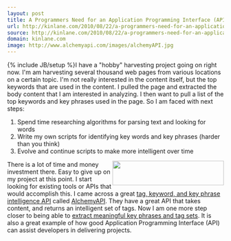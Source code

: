 ```yaml
---
layout: post
title: A Programmers Need for an Application Programming Interface (API)
url: http://kinlane.com/2010/08/22/a-programmers-need-for-an-application-programming-interface-api/
source: http://kinlane.com/2010/08/22/a-programmers-need-for-an-application-programming-interface-api/
domain: kinlane.com
image: http://www.alchemyapi.com/images/alchemyAPI.jpg
---
```

{% include JB/setup %}I have a "hobby" harvesting project going on right now. I'm am harvesting several thousand web pages from various locations on a certain topic. I'm not really interested in the content itself, but the top keywords that are used in the content. I pulled the page and extracted the body content that I am interested in analyzing. I then want to pull a list of the top keywords and key phrases used in the page. So I am faced with next steps:
<ol class="mainlist">
     <li>Spend time researching algorithms for parsing text and looking for words
     </li>
     <li>Write my own scripts for identifying key words and key phrases (harder than you think)
     </li>
     <li>Evolve and continue scripts to make more intelligent over time
     </li>
</ol><img class="alignnone c1" title="AlchemyAPI" src="http://www.alchemyapi.com/images/alchemyAPI.jpg" alt="" width="259" height="57" align="right" />There is a lot of time and money investment there. Easy to give up on my project at this point. I start looking for existing tools or APIs that would accomplish this. I came across a great <a href="http://www.alchemyapi.com/" target="_blank">tag, keyword, and key phrase intelligence API</a> called <a href="http://www.alchemyapi.com/" target="_blank">AlchemyAPI</a>. They have a great API that takes content, and returns an intelligent set of tags. Now I am one more step closer to being able to <a href="http://www.kinlane.com/2010/08/meaningful-key-phrases-and-tag-sets/" target="_blank">extract meaningful key phrases and tag sets</a>. It is also a great example of how good Application Programming Interface (API) can assist developers in delivering projects.